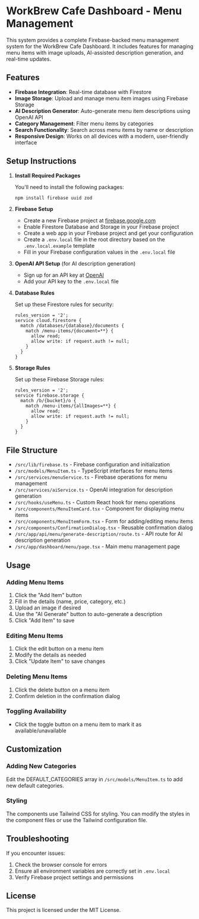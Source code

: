 # WorkBrew Cafe Dashboard - Menu Management

This system provides a complete Firebase-backed menu management system for the WorkBrew Cafe Dashboard. It includes features for managing menu items with image uploads, AI-assisted description generation, and real-time updates.

## Features

- **Firebase Integration**: Real-time database with Firestore
- **Image Storage**: Upload and manage menu item images using Firebase Storage
- **AI Description Generator**: Auto-generate menu item descriptions using OpenAI API
- **Category Management**: Filter menu items by categories
- **Search Functionality**: Search across menu items by name or description
- **Responsive Design**: Works on all devices with a modern, user-friendly interface

## Setup Instructions

1. **Install Required Packages**

   You'll need to install the following packages:

   ```bash
   npm install firebase uuid zod
   ```

2. **Firebase Setup**
   - Create a new Firebase project at [firebase.google.com](https://firebase.google.com/)
   - Enable Firestore Database and Storage in your Firebase project
   - Create a web app in your Firebase project and get your configuration
   - Create a `.env.local` file in the root directory based on the `.env.local.example` template
   - Fill in your Firebase configuration values in the `.env.local` file

3. **OpenAI API Setup** (for AI description generation)
   - Sign up for an API key at [OpenAI](https://openai.com/api/)
   - Add your API key to the `.env.local` file

4. **Database Rules**

   Set up these Firestore rules for security:

   ```
   rules_version = '2';
   service cloud.firestore {
     match /databases/{database}/documents {
       match /menu-items/{document=**} {
         allow read;
         allow write: if request.auth != null;
       }
     }
   }
   ```

5. **Storage Rules**

   Set up these Firebase Storage rules:

   ```
   rules_version = '2';
   service firebase.storage {
     match /b/{bucket}/o {
       match /menu-items/{allImages=**} {
         allow read;
         allow write: if request.auth != null;
       }
     }
   }
   ```

## File Structure

- `/src/lib/firebase.ts` - Firebase configuration and initialization
- `/src/models/MenuItem.ts` - TypeScript interfaces for menu items
- `/src/services/menuService.ts` - Firebase operations for menu management
- `/src/services/aiService.ts` - OpenAI integration for description generation
- `/src/hooks/useMenu.ts` - Custom React hook for menu operations
- `/src/components/MenuItemCard.tsx` - Component for displaying menu items
- `/src/components/MenuItemForm.tsx` - Form for adding/editing menu items
- `/src/components/ConfirmationDialog.tsx` - Reusable confirmation dialog
- `/src/app/api/menu/generate-description/route.ts` - API route for AI description generation
- `/src/app/dashboard/menu/page.tsx` - Main menu management page

## Usage

### Adding Menu Items

1. Click the "Add Item" button
2. Fill in the details (name, price, category, etc.)
3. Upload an image if desired
4. Use the "AI Generate" button to auto-generate a description
5. Click "Add Item" to save

### Editing Menu Items

1. Click the edit button on a menu item
2. Modify the details as needed
3. Click "Update Item" to save changes

### Deleting Menu Items

1. Click the delete button on a menu item
2. Confirm deletion in the confirmation dialog

### Toggling Availability

- Click the toggle button on a menu item to mark it as available/unavailable

## Customization

### Adding New Categories

Edit the DEFAULT_CATEGORIES array in `/src/models/MenuItem.ts` to add new default categories.

### Styling

The components use Tailwind CSS for styling. You can modify the styles in the component files or use the Tailwind configuration file.

## Troubleshooting

If you encounter issues:

1. Check the browser console for errors
2. Ensure all environment variables are correctly set in `.env.local`
3. Verify Firebase project settings and permissions

## License

This project is licensed under the MIT License.
